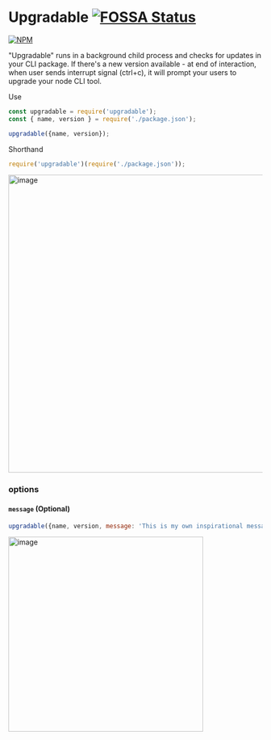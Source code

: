 # Upgradable [![FOSSA Status](https://app.fossa.io/api/projects/git%2Bgithub.com%2Fomrilotan%2Fupgradable.svg?type=shield)](https://app.fossa.io/projects/git%2Bgithub.com%2Fomrilotan%2Fupgradable?ref=badge_shield)

[![NPM](https://nodei.co/npm/upgradable.png)](https://nodei.co/npm/upgradable/)

"Upgradable" runs in a background child process and checks for updates in your CLI package.
If there's a new version available - at end of interaction, when user sends interrupt signal (ctrl+c), it will prompt your users to upgrade your node CLI tool.

Use
```js
const upgradable = require('upgradable');
const { name, version } = require('./package.json');

upgradable({name, version});
```

Shorthand
```js
require('upgradable')(require('./package.json'));
```

<img width="590" alt="image" src="https://user-images.githubusercontent.com/516342/36251069-8125d026-1248-11e8-86c7-8b4307a5774c.png">

### options

#### `message` (Optional)
```js
upgradable({name, version, message: 'This is my own inspirational message'});
```
<img width="386" alt="image" src="https://user-images.githubusercontent.com/516342/36252458-59387a00-124d-11e8-86f5-31d6eaf94f3d.png">

